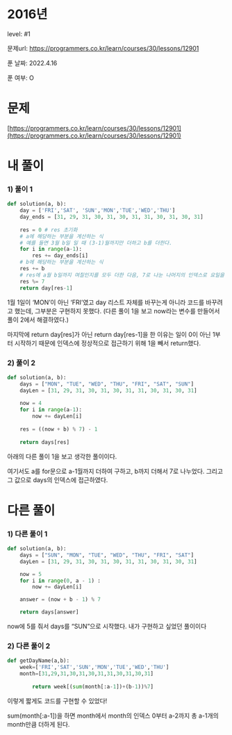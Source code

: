 # 2016년

level: #1

문제url: https://programmers.co.kr/learn/courses/30/lessons/12901

푼 날짜: 2022.4.16

푼 여부: O

# 문제

[https://programmers.co.kr/learn/courses/30/lessons/12901](https://programmers.co.kr/learn/courses/30/lessons/12901)

# 내 풀이

### 1) 풀이 1

```python
def solution(a, b):
    day = ['FRI','SAT', 'SUN','MON','TUE','WED','THU']
    day_ends = [31, 29, 31, 30, 31, 30, 31, 31, 30, 31, 30, 31]
    
    res = 0 # res 초기화
    # a에 해당하는 부분을 계산하는 식
    # 예를 들면 3월 b일 일 때 (3-1)월까지만 더하고 b를 더한다.
    for i in range(a-1): 
        res += day_ends[i]
    # b에 해당하는 부분을 계산하는 식
    res += b 
    # res에 a월 b일까지 며칠인지를 모두 더한 다음, 7로 나눈 나머지의 인덱스로 요일을 구한다
    res %= 7 
    return day[res-1]
```

1월 1일이 ‘MON’이 아닌 ‘FRI’였고 day 리스트 자체를 바꾸는게 아니라 코드를 바꾸려고 했는데, 그부분은 구현하지 못했다. (다른 풀이 1을 보고 now라는 변수를 만들어서 풀이 2에서 해결하였다.)

마지막에 return day[res]가 아닌 return day[res-1]을 한 이유는 일이 0이 아닌 1부터 시작하기 때문에 인덱스에 정상적으로 접근하기 위해 1을 빼서 return했다.

### 2) 풀이 2

```python
def solution(a, b):
    days = ["MON", "TUE", "WED", "THU", "FRI", "SAT", "SUN"]
    dayLen = [31, 29, 31, 30, 31, 30, 31, 31, 30, 31, 30, 31]
    
    now = 4
    for i in range(a-1):
        now += dayLen[i]
        
    res = ((now + b) % 7) - 1
    
    return days[res]
```

아래의 다른 풀이 1을 보고 생각한 풀이이다. 

여기서도 a를 for문으로 a-1월까지 더하여 구하고, b까지 더해서 7로 나누었다. 그리고 그 값으로 days의 인덱스에 접근하였다. 

# 다른  풀이

### 1) 다른 풀이 1

```python
def solution(a, b):
    days = ["SUN", "MON", "TUE", "WED", "THU", "FRI", "SAT"]
    dayLen = [31, 29, 31, 30, 31, 30, 31, 31, 30, 31, 30, 31]

    now = 5
    for i in range(0, a - 1) :
        now += dayLen[i]

    answer = (now + b - 1) % 7

    return days[answer]
```

now에 5를 줘서 days를 “SUN”으로 시작했다. 내가 구현하고 싶었던 풀이이다

### 2) 다른 풀이 2

```python
def getDayName(a,b):
    week=['FRI','SAT','SUN','MON','TUE','WED','THU']
    month=[31,29,31,30,31,30,31,31,30,31,30,31]
		
		return week[(sum(month[:a-1])+(b-1))%7]
```

이렇게 짧게도 코드를 구현할 수 있었다!

sum(month[:a-1])을 하면 month에서 month의 인덱스 0부터 a-2까지 총 a-1개의 month만큼 더하게 된다.
